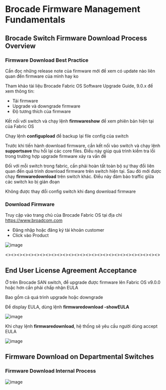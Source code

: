 # Brocade Firmware Management Fundamentals

## Brocade Switch Firmware Download Process Overview

### Firmware Download Best Practice

Cần đọc những release note của firmware mới để xem có update nào liên quan đến firmware của mình hay ko

Tham khảo tài liệu Brocade Fabric OS Software Upgrade Guide, 9.0.x để xem thông tin:
- Tải firmware
- Upgrade và downgrade firmware
- Độ tương thích của firmware

Kết nối với switch và chạy lệnh **firmwareshow** để xem phiên bản hiện tại của Fabric OS

Chạy lệnh **configupload** để backup lại file config của switch

Trước khi tiến hành download firmware, cần kết nối vào switch và chạy lệnh **supportsave** thu hồi lại các core files. Điều này giúp quá trình kiểm tra lỗi trong trường hợp upgrade firmware xảy ra vấn đề

Đối với mỗi switch trong fabric, cần phải hoàn tất toàn bộ sự thay đổi liên quan đến quá trình download firmware trên switch hiện tại. Sau đó mới được chạy **firmwaredownload** trên switch khác. Điều này đảm bảo traffic giữa các switch ko bị gián đoạn

Không được thay đổi config switch khi đang download firmware

### Download Firmware

Truy cập vào trang chủ của Brocade Fabric OS tại địa chỉ https://www.broadcom.com

- Đăng nhập hoặc đăng ký tài khoản customer
- Click vào Product

![image](https://user-images.githubusercontent.com/32956424/131382835-85c71c7e-e238-402e-86a8-c702194bc355.png)

<><><><><><><><><><><><><><><><><><><><><><><><><><><>

## End User License Agreement Acceptance

Ở trên Brocade SAN switch, để upgrade được firmware lên Fabric OS v9.0.0 hoặc hơn cần phải chấp nhận EULA

Bao gồm cả quá trình upgrade hoặc downgrade

Để display EULA, dùng lệnh **firmwaredownload -showEULA**

![image](https://user-images.githubusercontent.com/32956424/131384423-c900d833-2d6e-499f-a06b-ad629e87d30f.png)

Khi chạy lệnh **firmwaredownload**, hệ thống sẽ yêu cầu người dùng accept EULA

![image](https://user-images.githubusercontent.com/32956424/131384515-1c4e22e6-9409-454d-b1ca-fcf0f10abafa.png)

## Firmware Download on Departmental Switches

### Firmware Download Internal Process

![image](https://user-images.githubusercontent.com/32956424/131384611-447413a5-d56f-4f8d-8b84-19a33115676b.png)




































